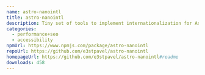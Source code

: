 ```yaml
---
name: astro-nanointl
title: astro-nanointl
description: Tiny set of tools to implement internationalization for Astro
categories:
  - performance+seo
  - accessibility
npmUrl: https://www.npmjs.com/package/astro-nanointl
repoUrl: https://github.com/e3stpavel/astro-nanointl
homepageUrl: https://github.com/e3stpavel/astro-nanointl#readme
downloads: 458
---
```

